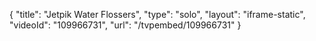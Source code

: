 {
    "title": "Jetpik Water Flossers",
    "type": "solo",
    "layout": "iframe-static",
    "videoId": "109966731",
    "url": "\/tvpembed\/109966731"
}